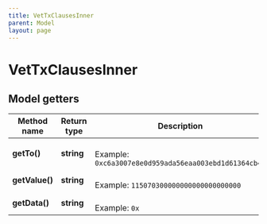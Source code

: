 ```yaml
---
title: VetTxClausesInner
parent: Model
layout: page
---
```


# VetTxClausesInner

## Model getters

Method name | Return type | Description | Notes
------------ | ------------- | ------------- | -------------
**getTo()** | **string** |  <br>Example: `0xc6a3007e8e0d959ada56eaa003ebd1d61364cb4f` | [optional]
**getValue()** | **string** |  <br>Example: `115070300000000000000000000` | [optional]
**getData()** | **string** |  <br>Example: `0x` | [optional]

